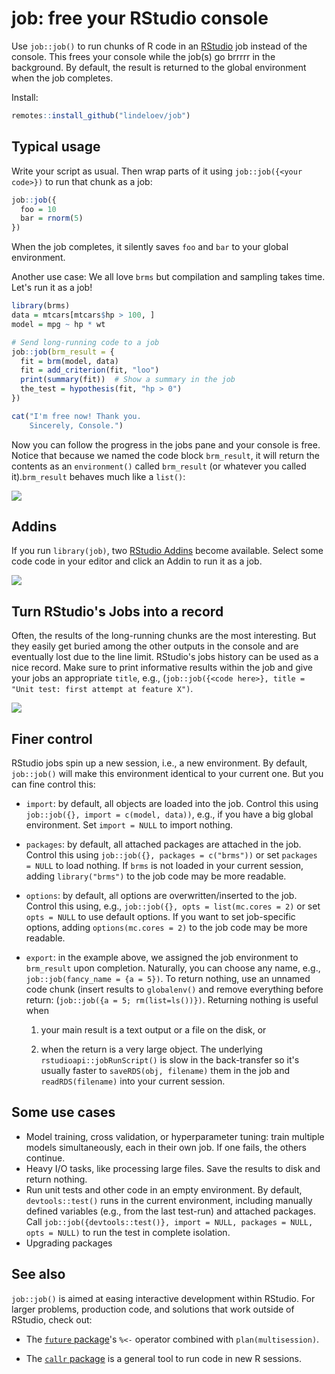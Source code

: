 # job: free your RStudio console

Use `job::job()` to run chunks of R code in an [RStudio](https://www.rstudio.com/) job instead of the console. This frees your console while the job(s) go brrrrr in the background. By default, the result is returned to the global environment when the job completes.

Install:

```r
remotes::install_github("lindeloev/job")
```

## Typical usage

Write your script as usual. Then wrap parts of it using `job::job({<your code>})` to run that chunk as a job:

```r
job::job({
  foo = 10
  bar = rnorm(5)
})
```

When the job completes, it silently saves `foo` and `bar` to your global environment.


Another use case: We all love `brms` but compilation and sampling takes time. Let's run it as a job!

```r
library(brms)
data = mtcars[mtcars$hp > 100, ]
model = mpg ~ hp * wt

# Send long-running code to a job
job::job(brm_result = {
  fit = brm(model, data)
  fit = add_criterion(fit, "loo")
  print(summary(fit))  # Show a summary in the job
  the_test = hypothesis(fit, "hp > 0")
})

cat("I'm free now! Thank you.
    Sincerely, Console.")
```

Now you can follow the progress in the jobs pane and your console is free. Notice that because we named the code block `brm_result`, it will return the contents as an `environment()` called `brm_result` (or whatever you called it).`brm_result` behaves much like a `list()`:

![](https://raw.githubusercontent.com/lindeloev/job/master/man/figures/return_environment.png)


## Addins
If you run `library(job)`, two [RStudio Addins](https://rstudio.github.io/rstudioaddins/) become available. Select some code code in your editor and click an Addin to run it as a job.

![](https://raw.githubusercontent.com/lindeloev/job/master/man/figures/addins.png)


## Turn RStudio's Jobs into a record

Often, the results of the long-running chunks are the most interesting. But they easily get buried among the other outputs in the console and are eventually lost due to the line limit. RStudio's jobs history can be used as a nice record. Make sure to print informative results within the job and give your jobs an appropriate `title`, e.g., (`job::job({<code here>}, title = "Unit test: first attempt at feature X")`.

![](https://raw.githubusercontent.com/lindeloev/job/master/man/figures/joblist.png)


## Finer control

RStudio jobs spin up a new session, i.e., a new environment. By default, `job::job()` will make this environment identical to your current one. But you can fine control this:

-   `import`: by default, all objects are loaded into the job. Control this using `job::job({}, import = c(model, data))`, e.g., if you have a big global environment. Set `import = NULL` to import nothing.

-   `packages`: by default, all attached packages are attached in the job. Control this using `job::job({}, packages = c("brms"))` or set `packages = NULL` to load nothing. If `brms` is not loaded in your current session, adding `library("brms")` to the job code may be more readable.

-   `options`: by default, all options are overwritten/inserted to the job. Control this using, e.g., `job::job({}, opts = list(mc.cores = 2)` or set `opts = NULL` to use default options. If you want to set job-specific options, adding `options(mc.cores = 2)` to the job code may be more readable.

-   `export`: in the example above, we assigned the job environment to `brm_result` upon completion. Naturally, you can choose any name, e.g., `job::job(fancy_name = {a = 5})`. To return nothing, use an unnamed code chunk (insert results to `globalenv()` and remove everything before return: (`job::job({a = 5; rm(list=ls())})`. Returning nothing is useful when

    1.  your main result is a text output or a file on the disk, or

    2.  when the return is a very large object. The underlying `rstudioapi::jobRunScript()` is slow in the back-transfer so it's usually faster to `saveRDS(obj, filename)` them in the job and `readRDS(filename)` into your current session.


## Some use cases

-   Model training, cross validation, or hyperparameter tuning: train multiple models simultaneously, each in their own job. If one fails, the others continue.
-   Heavy I/O tasks, like processing large files. Save the results to disk and return nothing.
-   Run unit tests and other code in an empty environment. By default, `devtools::test()` runs in the current environment, including manually defined variables (e.g., from the last test-run) and attached packages. Call `job::job({devtools::test()}, import = NULL, packages = NULL, opts = NULL)` to run the test in complete isolation.
-   Upgrading packages


## See also
`job::job()` is aimed at easing interactive development within RStudio. For larger problems, production code, and solutions that work outside of RStudio, check out:

 * The [`future` package](https://cran.r-project.org/web/packages/future/vignettes/future-1-overview.html)'s `%<-` operator combined with `plan(multisession)`.
 
 * The [`callr` package](https://callr.r-lib.org/) is a general tool to run code in new R sessions.
